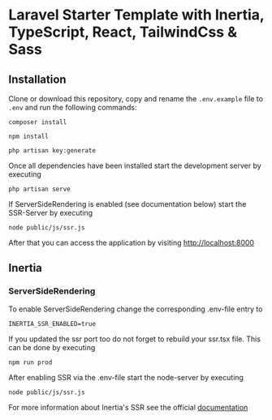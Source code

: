 # Laravel Starter Template with Inertia, TypeScript, React, TailwindCss & Sass

## Installation

Clone or download this repository, copy and rename the `.env.example` file to `.env` and run the following commands:

```
composer install

npm install

php artisan key:generate
```

Once all dependencies have been installed start the development server by executing

```
php artisan serve
```

If ServerSideRendering is enabled (see documentation below) start the SSR-Server by executing

```
node public/js/ssr.js
```

After that you can access the application by visiting [http://localhost:8000](http://localhost:8000)

## Inertia

### ServerSideRendering

To enable ServerSideRendering change the corresponding .env-file entry to

```
INERTIA_SSR_ENABLED=true
```

If you updated the ssr port too do not forget to rebuild your ssr.tsx file. This can be done by executing

```
npm run prod
```

After enabling SSR via the .env-file start the node-server by executing

```
node public/js/ssr.js
```

For more information about Inertia's SSR see the official [documentation](https://inertiajs.com/server-side-rendering)
